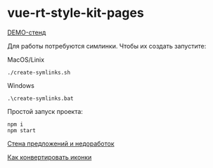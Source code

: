 # vue-rt-style-kit-pages

[DEMO-стенд](https://vue-rt-style.github.io/vue-rt-style-kit-pages/docs/)

Для работы потребуются симлинки. Чтобы их создать запустите:

MacOS/Linix
````
./create-symlinks.sh
````
Windows
````
.\create-symlinks.bat
````

Простой запуск проекта:

````
npm i
npm start
````


[Стена предложений и недоработок](https://github.com/vue-rt-style/vue-rt-style-kit-pages/issues)

[Как конвертировать иконки](https://github.com/vue-rt-style/vue-rt-style-kit-icons/blob/master/src/components/Icon/generator/ReadMe.md)
